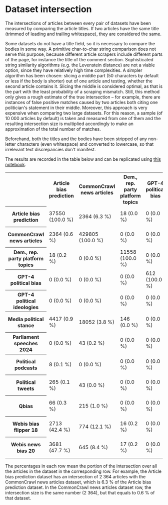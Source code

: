 # Dataset intersection

The intersections of articles between every pair of datasets have been measured by comparing the article titles. If two
articles have the same title (trimmed of leading and trailing whitespace), they are considered the same.

Some datasets do not have a title field, so it is necessary to compare the bodies in some way. A primitive char-to-char
string comparison does not serve this purpose, because different article scrapers include different parts of the page,
for instance the title of the comment section. Sophisticated string similarity algorithms (e.g. the Levenstein distance)
are not a viable option, since they have relatively high time complexities. A simpler algorithm has been chosen: slicing
a middle part (50 characters by default or less if the body is shorter) out of one article and testing, whether the
second article contains it. Slicing the middle is considered optimal, as that is the part with the least probability of
a scraping mismatch. Still, this method only gives a rough estimate of the true intersection – for example, there are
instances of false positive matches caused by two articles both citing one politician's statement in their middle.
Moreover, this approach is very expensive when comparing two large datasets. For this reason, a sample (of 10 000
articles by default) is taken and measured from one of them and the resulting intersection size is multiplied
accordingly to make an approximation of the total number of matches.

Beforehand, both the titles and the bodies have been stripped of any non-letter characters (even whitespace) and
converted to lowercase, so that irrelevant text discrepancies don't manifest.

The results are recorded in the table below and can be replicated using [this notebook](../../../analysis/dataset_intersection/notebook.ipynb).

<table>
<tr>
    <th></th>
    <th>Article bias prediction</th>
    <th>CommonCrawl news articles</th>
    <th>Dem., rep. party platform topics</th>
    <th>GPT-4 political bias</th>
    <th>GPT-4 political ideologies</th>
    <th>Media political stance</th>
    <th>Parliament speeches 2024</th>
    <th>Political podcasts</th>
    <th>Political tweets</th>
    <th>Qbias</th>
    <th>Webis bias flipper 18</th>
    <th>Webis news bias 20</th>
</tr>
<tr>
    <th>Article bias prediction</th>
    <td>37550 (100.0 %)</td>
    <td>2364 (6.3 %)</td>
    <td>18 (0.0 %)</td>
    <td>0 (0.0 %)</td>
    <td>0 (0.0 %)</td>
    <td>4417 (11.8 %)</td>
    <td>0 (0.0 %)</td>
    <td>8 (0.0 %)</td>
    <td>265 (0.7 %)</td>
    <td>66 (0.2 %)</td>
    <td>2713 (7.2 %)</td>
    <td>3681 (9.8 %)</td>
</tr>
<tr>
    <th>CommonCrawl news articles</th>
    <td>2364 (0.6 %)</td>
    <td>429805 (100.0 %)</td>
    <td>0 (0.0 %)</td>
    <td>0 (0.0 %)</td>
    <td>0 (0.0 %)</td>
    <td>18052 (4.2 %)</td>
    <td>43 (0.0 %)</td>
    <td>0 (0.0 %)</td>
    <td>43 (0.0 %)</td>
    <td>215 (0.1 %)</td>
    <td>774 (0.2 %)</td>
    <td>645 (0.2 %)</td>
</tr>
<tr>
    <th>Dem., rep. party platform topics</th>
    <td>18 (0.2 %)</td>
    <td>0 (0.0 %)</td>
    <td>11558 (100.0 %)</td>
    <td>0 (0.0 %)</td>
    <td>0 (0.0 %)</td>
    <td>146 (1.3 %)</td>
    <td>0 (0.0 %)</td>
    <td>0 (0.0 %)</td>
    <td>0 (0.0 %)</td>
    <td>0 (0.0 %)</td>
    <td>16 (0.1 %)</td>
    <td>17 (0.1 %)</td>
</tr>
<tr>
    <th>GPT-4 political bias</th>
    <td>0 (0.0 %)</td>
    <td>0 (0.0 %)</td>
    <td>0 (0.0 %)</td>
    <td>612 (100.0 %)</td>
    <td>0 (0.0 %)</td>
    <td>0 (0.0 %)</td>
    <td>0 (0.0 %)</td>
    <td>0 (0.0 %)</td>
    <td>0 (0.0 %)</td>
    <td>0 (0.0 %)</td>
    <td>0 (0.0 %)</td>
    <td>0 (0.0 %)</td>
</tr>
<tr>
    <th>GPT-4 political ideologies</th>
    <td>0 (0.0 %)</td>
    <td>0 (0.0 %)</td>
    <td>0 (0.0 %)</td>
    <td>0 (0.0 %)</td>
    <td>3200 (100.0 %)</td>
    <td>0 (0.0 %)</td>
    <td>0 (0.0 %)</td>
    <td>0 (0.0 %)</td>
    <td>0 (0.0 %)</td>
    <td>0 (0.0 %)</td>
    <td>0 (0.0 %)</td>
    <td>0 (0.0 %)</td>
</tr>
<tr>
    <th>Media political stance</th>
    <td>4417 (0.9 %)</td>
    <td>18052 (3.8 %)</td>
    <td>146 (0.0 %)</td>
    <td>0 (0.0 %)</td>
    <td>0 (0.0 %)</td>
    <td>480163 (100.0 %)</td>
    <td>0 (0.0 %)</td>
    <td>0 (0.0 %)</td>
    <td>0 (0.0 %)</td>
    <td>144 (0.0 %)</td>
    <td>912 (0.2 %)</td>
    <td>912 (0.2 %)</td>
</tr>
<tr>
    <th>Parliament speeches 2024</th>
    <td>0 (0.0 %)</td>
    <td>43 (0.2 %)</td>
    <td>0 (0.0 %)</td>
    <td>0 (0.0 %)</td>
    <td>0 (0.0 %)</td>
    <td>0 (0.0 %)</td>
    <td>24239 (100.0 %)</td>
    <td>0 (0.0 %)</td>
    <td>0 (0.0 %)</td>
    <td>0 (0.0 %)</td>
    <td>0 (0.0 %)</td>
    <td>0 (0.0 %)</td>
</tr>
<tr>
    <th>Political podcasts</th>
    <td>8 (0.1 %)</td>
    <td>0 (0.0 %)</td>
    <td>0 (0.0 %)</td>
    <td>0 (0.0 %)</td>
    <td>0 (0.0 %)</td>
    <td>0 (0.0 %)</td>
    <td>0 (0.0 %)</td>
    <td>11047 (100.0 %)</td>
    <td>113 (1.0 %)</td>
    <td>6 (0.1 %)</td>
    <td>1 (0.0 %)</td>
    <td>2 (0.0 %)</td>
</tr>
<tr>
    <th>Political tweets</th>
    <td>265 (0.1 %)</td>
    <td>43 (0.0 %)</td>
    <td>0 (0.0 %)</td>
    <td>0 (0.0 %)</td>
    <td>0 (0.0 %)</td>
    <td>0 (0.0 %)</td>
    <td>0 (0.0 %)</td>
    <td>113 (0.1 %)</td>
    <td>189090 (100.0 %)</td>
    <td>151 (0.1 %)</td>
    <td>113 (0.1 %)</td>
    <td>151 (0.1 %)</td>
</tr>
<tr>
    <th>Qbias</th>
    <td>66 (0.3 %)</td>
    <td>215 (1.0 %)</td>
    <td>0 (0.0 %)</td>
    <td>0 (0.0 %)</td>
    <td>0 (0.0 %)</td>
    <td>144 (0.7 %)</td>
    <td>0 (0.0 %)</td>
    <td>6 (0.0 %)</td>
    <td>151 (0.7 %)</td>
    <td>21715 (100.0 %)</td>
    <td>21 (0.1 %)</td>
    <td>28 (0.1 %)</td>
</tr>
<tr>
    <th>Webis bias flipper 18</th>
    <td>2713 (42.4 %)</td>
    <td>774 (12.1 %)</td>
    <td>16 (0.2 %)</td>
    <td>0 (0.0 %)</td>
    <td>0 (0.0 %)</td>
    <td>912 (14.2 %)</td>
    <td>0 (0.0 %)</td>
    <td>1 (0.0 %)</td>
    <td>113 (1.8 %)</td>
    <td>21 (0.3 %)</td>
    <td>6400 (100.0 %)</td>
    <td>4997 (78.1 %)</td>
</tr>
<tr>
    <th>Webis news bias 20</th>
    <td>3681 (47.7 %)</td>
    <td>645 (8.4 %)</td>
    <td>17 (0.2 %)</td>
    <td>0 (0.0 %)</td>
    <td>0 (0.0 %)</td>
    <td>912 (11.8 %)</td>
    <td>0 (0.0 %)</td>
    <td>2 (0.0 %)</td>
    <td>151 (2.0 %)</td>
    <td>28 (0.4 %)</td>
    <td>4997 (64.7 %)</td>
    <td>7722 (100.0 %)</td>
</tr>
</table>

The percentages in each row mean the portion of the intersection over all the articles in the dataset in the
corresponding row. For example, the Article bias prediction dataset has an intersection of 2 364 articles with the
CommonCrawl news articles dataset, which is 6.3 % of the Article bias prediction dataset. In the CommonCrawl news
articles dataset row, the intersection size is the same number (2 364), but that equals to 0.6 % of that dataset.
